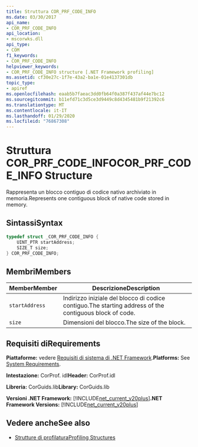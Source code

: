 ```yaml
---
title: Struttura COR_PRF_CODE_INFO
ms.date: 03/30/2017
api_name:
- COR_PRF_CODE_INFO
api_location:
- mscorwks.dll
api_type:
- COM
f1_keywords:
- COR_PRF_CODE_INFO
helpviewer_keywords:
- COR_PRF_CODE_INFO structure [.NET Framework profiling]
ms.assetid: cf30e27c-1f7e-43a2-ba1e-01e4137301db
topic_type:
- apiref
ms.openlocfilehash: eaab5b7faeac3dd0fb64f0a387f437af44e7bc12
ms.sourcegitcommit: b11efd71c3d5ce3d9449c8d4345481b9f21392c6
ms.translationtype: MT
ms.contentlocale: it-IT
ms.lasthandoff: 01/29/2020
ms.locfileid: "76867308"
---
```

# <a name="cor_prf_code_info-structure"></a><span data-ttu-id="f73c7-102">Struttura COR_PRF_CODE_INFO</span><span class="sxs-lookup"><span data-stu-id="f73c7-102">COR_PRF_CODE_INFO Structure</span></span>
<span data-ttu-id="f73c7-103">Rappresenta un blocco contiguo di codice nativo archiviato in memoria.</span><span class="sxs-lookup"><span data-stu-id="f73c7-103">Represents one contiguous block of native code stored in memory.</span></span>  
  
## <a name="syntax"></a><span data-ttu-id="f73c7-104">Sintassi</span><span class="sxs-lookup"><span data-stu-id="f73c7-104">Syntax</span></span>  
  
```cpp  
typedef struct _COR_PRF_CODE_INFO {  
    UINT_PTR startAddress;  
    SIZE_T size;  
} COR_PRF_CODE_INFO;  
```  
  
## <a name="members"></a><span data-ttu-id="f73c7-105">Membri</span><span class="sxs-lookup"><span data-stu-id="f73c7-105">Members</span></span>  
  
|<span data-ttu-id="f73c7-106">Member</span><span class="sxs-lookup"><span data-stu-id="f73c7-106">Member</span></span>|<span data-ttu-id="f73c7-107">Descrizione</span><span class="sxs-lookup"><span data-stu-id="f73c7-107">Description</span></span>|  
|------------|-----------------|  
|`startAddress`|<span data-ttu-id="f73c7-108">Indirizzo iniziale del blocco di codice contiguo.</span><span class="sxs-lookup"><span data-stu-id="f73c7-108">The starting address of the contiguous block of code.</span></span>|  
|`size`|<span data-ttu-id="f73c7-109">Dimensioni del blocco.</span><span class="sxs-lookup"><span data-stu-id="f73c7-109">The size of the block.</span></span>|  
  
## <a name="requirements"></a><span data-ttu-id="f73c7-110">Requisiti di</span><span class="sxs-lookup"><span data-stu-id="f73c7-110">Requirements</span></span>  
 <span data-ttu-id="f73c7-111">**Piattaforme:** vedere [Requisiti di sistema di .NET Framework](../../../../docs/framework/get-started/system-requirements.md).</span><span class="sxs-lookup"><span data-stu-id="f73c7-111">**Platforms:** See [System Requirements](../../../../docs/framework/get-started/system-requirements.md).</span></span>  
  
 <span data-ttu-id="f73c7-112">**Intestazione:** CorProf. idl</span><span class="sxs-lookup"><span data-stu-id="f73c7-112">**Header:** CorProf.idl</span></span>  
  
 <span data-ttu-id="f73c7-113">**Libreria:** CorGuids.lib</span><span class="sxs-lookup"><span data-stu-id="f73c7-113">**Library:** CorGuids.lib</span></span>  
  
 <span data-ttu-id="f73c7-114">**Versioni .NET Framework:** [!INCLUDE[net_current_v20plus](../../../../includes/net-current-v20plus-md.md)]</span><span class="sxs-lookup"><span data-stu-id="f73c7-114">**.NET Framework Versions:** [!INCLUDE[net_current_v20plus](../../../../includes/net-current-v20plus-md.md)]</span></span>  
  
## <a name="see-also"></a><span data-ttu-id="f73c7-115">Vedere anche</span><span class="sxs-lookup"><span data-stu-id="f73c7-115">See also</span></span>

- [<span data-ttu-id="f73c7-116">Strutture di profilatura</span><span class="sxs-lookup"><span data-stu-id="f73c7-116">Profiling Structures</span></span>](profiling-structures.md)
